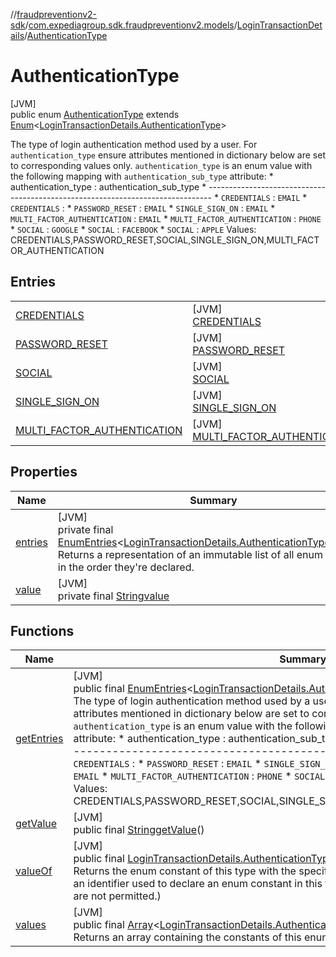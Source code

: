 //[fraudpreventionv2-sdk](../../../../index.md)/[com.expediagroup.sdk.fraudpreventionv2.models](../../index.md)/[LoginTransactionDetails](../index.md)/[AuthenticationType](index.md)

# AuthenticationType

[JVM]\
public enum [AuthenticationType](index.md) extends [Enum](https://docs.oracle.com/javase/8/docs/api/java/lang/Enum.html)&lt;[LoginTransactionDetails.AuthenticationType](index.md)&gt;

The type of login authentication method used by a user. For `authentication_type` ensure attributes mentioned in dictionary below are set to corresponding values only. `authentication_type` is an enum value with the following mapping with `authentication_sub_type` attribute: *       authentication_type       :     authentication_sub_type * ------------------------------------------------------------------------------- * `CREDENTIALS`                         : `EMAIL` * `CREDENTIALS`                         : * `PASSWORD_RESET`                      : `EMAIL` * `SINGLE_SIGN_ON`                      : `EMAIL` * `MULTI_FACTOR_AUTHENTICATION`         : `EMAIL` * `MULTI_FACTOR_AUTHENTICATION`         : `PHONE` * `SOCIAL`                              : `GOOGLE` * `SOCIAL`                              : `FACEBOOK` * `SOCIAL`                              : `APPLE` Values: CREDENTIALS,PASSWORD_RESET,SOCIAL,SINGLE_SIGN_ON,MULTI_FACTOR_AUTHENTICATION

## Entries

| | |
|---|---|
| [CREDENTIALS](-c-r-e-d-e-n-t-i-a-l-s/index.md) | [JVM]<br>[CREDENTIALS](-c-r-e-d-e-n-t-i-a-l-s/index.md) |
| [PASSWORD_RESET](-p-a-s-s-w-o-r-d_-r-e-s-e-t/index.md) | [JVM]<br>[PASSWORD_RESET](-p-a-s-s-w-o-r-d_-r-e-s-e-t/index.md) |
| [SOCIAL](-s-o-c-i-a-l/index.md) | [JVM]<br>[SOCIAL](-s-o-c-i-a-l/index.md) |
| [SINGLE_SIGN_ON](-s-i-n-g-l-e_-s-i-g-n_-o-n/index.md) | [JVM]<br>[SINGLE_SIGN_ON](-s-i-n-g-l-e_-s-i-g-n_-o-n/index.md) |
| [MULTI_FACTOR_AUTHENTICATION](-m-u-l-t-i_-f-a-c-t-o-r_-a-u-t-h-e-n-t-i-c-a-t-i-o-n/index.md) | [JVM]<br>[MULTI_FACTOR_AUTHENTICATION](-m-u-l-t-i_-f-a-c-t-o-r_-a-u-t-h-e-n-t-i-c-a-t-i-o-n/index.md) |

## Properties

| Name | Summary |
|---|---|
| [entries](index.md#-592751348%2FProperties%2F-173342751) | [JVM]<br>private final [EnumEntries](https://kotlinlang.org/api/latest/jvm/stdlib/kotlin.enums/-enum-entries/index.html)&lt;[LoginTransactionDetails.AuthenticationType](index.md)&gt;[entries](index.md#-592751348%2FProperties%2F-173342751)<br>Returns a representation of an immutable list of all enum entries, in the order they're declared. |
| [value](index.md#-236829941%2FProperties%2F-173342751) | [JVM]<br>private final [String](https://docs.oracle.com/javase/8/docs/api/java/lang/String.html)[value](index.md#-236829941%2FProperties%2F-173342751) |

## Functions

| Name | Summary |
|---|---|
| [getEntries](get-entries.md) | [JVM]<br>public final [EnumEntries](https://kotlinlang.org/api/latest/jvm/stdlib/kotlin.enums/-enum-entries/index.html)&lt;[LoginTransactionDetails.AuthenticationType](index.md)&gt;[getEntries](get-entries.md)()<br>The type of login authentication method used by a user. For `authentication_type` ensure attributes mentioned in dictionary below are set to corresponding values only. `authentication_type` is an enum value with the following mapping with `authentication_sub_type` attribute: *       authentication_type       :     authentication_sub_type * ------------------------------------------------------------------------------- * `CREDENTIALS`                         : `EMAIL` * `CREDENTIALS`                         : * `PASSWORD_RESET`                      : `EMAIL` * `SINGLE_SIGN_ON`                      : `EMAIL` * `MULTI_FACTOR_AUTHENTICATION`         : `EMAIL` * `MULTI_FACTOR_AUTHENTICATION`         : `PHONE` * `SOCIAL`                              : `GOOGLE` * `SOCIAL`                              : `FACEBOOK` * `SOCIAL`                              : `APPLE` Values: CREDENTIALS,PASSWORD_RESET,SOCIAL,SINGLE_SIGN_ON,MULTI_FACTOR_AUTHENTICATION |
| [getValue](get-value.md) | [JVM]<br>public final [String](https://docs.oracle.com/javase/8/docs/api/java/lang/String.html)[getValue](get-value.md)() |
| [valueOf](value-of.md) | [JVM]<br>public final [LoginTransactionDetails.AuthenticationType](index.md)[valueOf](value-of.md)([String](https://docs.oracle.com/javase/8/docs/api/java/lang/String.html)value)<br>Returns the enum constant of this type with the specified name. The string must match exactly an identifier used to declare an enum constant in this type. (Extraneous whitespace characters are not permitted.) |
| [values](values.md) | [JVM]<br>public final [Array](https://kotlinlang.org/api/latest/jvm/stdlib/kotlin/-array/index.html)&lt;[LoginTransactionDetails.AuthenticationType](index.md)&gt;[values](values.md)()<br>Returns an array containing the constants of this enum type, in the order they're declared. |
